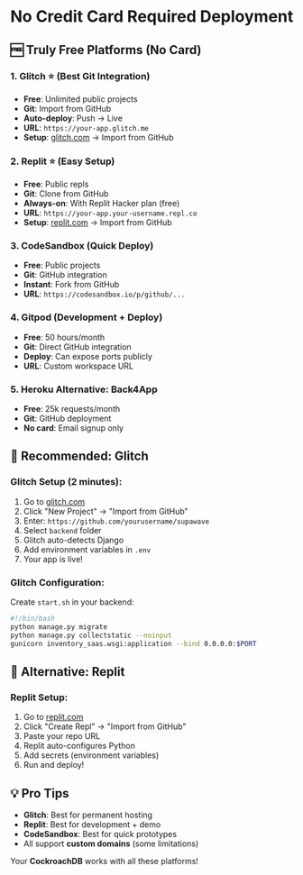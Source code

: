 # No Credit Card Required Deployment

## 🆓 **Truly Free Platforms (No Card)**

### 1. **Glitch** ⭐ (Best Git Integration)
- **Free**: Unlimited public projects
- **Git**: Import from GitHub
- **Auto-deploy**: Push → Live
- **URL**: `https://your-app.glitch.me`
- **Setup**: [glitch.com](https://glitch.com) → Import from GitHub

### 2. **Replit** ⭐ (Easy Setup)
- **Free**: Public repls
- **Git**: Clone from GitHub
- **Always-on**: With Replit Hacker plan (free)
- **URL**: `https://your-app.your-username.repl.co`
- **Setup**: [replit.com](https://replit.com) → Import from GitHub

### 3. **CodeSandbox** (Quick Deploy)
- **Free**: Public projects
- **Git**: GitHub integration
- **Instant**: Fork from GitHub
- **URL**: `https://codesandbox.io/p/github/...`

### 4. **Gitpod** (Development + Deploy)
- **Free**: 50 hours/month
- **Git**: Direct GitHub integration
- **Deploy**: Can expose ports publicly
- **URL**: Custom workspace URL

### 5. **Heroku Alternative: Back4App**
- **Free**: 25k requests/month
- **Git**: GitHub deployment
- **No card**: Email signup only

## 🎯 **Recommended: Glitch**

### Glitch Setup (2 minutes):
1. Go to [glitch.com](https://glitch.com)
2. Click "New Project" → "Import from GitHub"
3. Enter: `https://github.com/yourusername/supawave`
4. Select `backend` folder
5. Glitch auto-detects Django
6. Add environment variables in `.env`
7. Your app is live!

### Glitch Configuration:
Create `start.sh` in your backend:
```bash
#!/bin/bash
python manage.py migrate
python manage.py collectstatic --noinput
gunicorn inventory_saas.wsgi:application --bind 0.0.0.0:$PORT
```

## 🔄 **Alternative: Replit**

### Replit Setup:
1. Go to [replit.com](https://replit.com)
2. Click "Create Repl" → "Import from GitHub"
3. Paste your repo URL
4. Replit auto-configures Python
5. Add secrets (environment variables)
6. Run and deploy!

## 💡 **Pro Tips**
- **Glitch**: Best for permanent hosting
- **Replit**: Best for development + demo
- **CodeSandbox**: Best for quick prototypes
- All support **custom domains** (some limitations)

Your **CockroachDB** works with all these platforms!